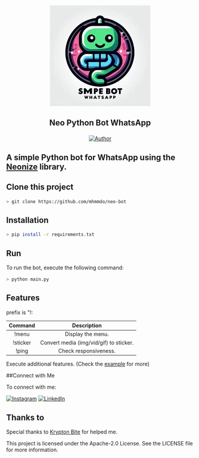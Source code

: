 <p align="center">
  <img src="./src/img.jpg" alt="Logo">
</p>

## <p align="center">Neo Python Bot WhatsApp</p>
<p align="center">
<a href="https://github.com/mhmmdoo_"><img title="Author" src="https://img.shields.io/badge/Author-Edoo-red.svg?style=for-the-badge&logo=github"></a>
</p>

## A simple Python bot for WhatsApp using the [Neonize](https://github.com/krypton-byte/neonize) library.

## Clone this project

```bash
> git clone https://github.com/mhmmdo/neo-bot
```

## Installation

```bash
> pip install -r requirements.txt
```

## Run
To run the bot, execute the following command:

```bash
> python main.py
```

## Features

prefix is "!:

|	Command 	  |			Description			   |
|:---------------:|:------------------------------:|
|!menu 			  | Display the menu.|
|!sticker 		  | Convert media (img/vid/gif) to sticker.|
|!ping 			  | Check responsiveness.|

Execute additional features. (Check the [example](https://github.com/krypton-byte/neonize/blob/master/examples/basic.py) for more)

##Connect with Me

To connect with me:

[![Instagram](https://img.shields.io/badge/Instagram-mhmmdoo_-orange?style=flat-square&logo=instagram)](https://www.instagram.com/mhmmdoo_/)
[![LinkedIn](https://img.shields.io/badge/LinkedIn-MuhammadRidho-blue?style=flat-square&logo=linkedin)](link_linkedin_anda)

## Thanks to

Special thanks to [Krypton Bite](https://github.com/krypton-byte) for helped me.

This project is licensed under the Apache-2.0 License. See the LICENSE file for more information.
